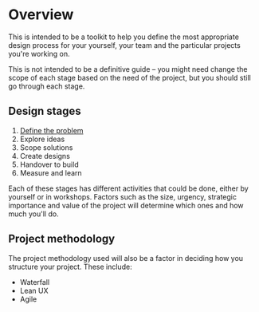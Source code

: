 # Overview

This is intended to be a toolkit to help you define the most appropriate design process for your yourself, your team and the particular projects you're working on. 

This is not intended to be a definitive guide – you might need change the scope of each stage based on the need of the project, but you should still go through each stage.

## Design stages

1. [Define the problem](/design-stages/1-define)
2. Explore ideas
3. Scope solutions
4. Create designs
5. Handover to build
6. Measure and learn

Each of these stages has different activities that could be done, either by yourself or in workshops. Factors such as the size, urgency, strategic importance and value of the project will determine which ones and how much you'll do.

## Project methodology

The project methodology used will also be a factor in deciding how you structure your project. These include:

* Waterfall
* Lean UX
* Agile